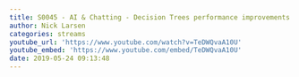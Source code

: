 ```yaml
---
title: S0045 - AI & Chatting - Decision Trees performance improvements
author: Nick Larsen
categories: streams
youtube_url: 'https://www.youtube.com/watch?v=TeDWQvaA10U'
youtube_embed: 'https://www.youtube.com/embed/TeDWQvaA10U'
date: 2019-05-24 09:13:48
---
```




